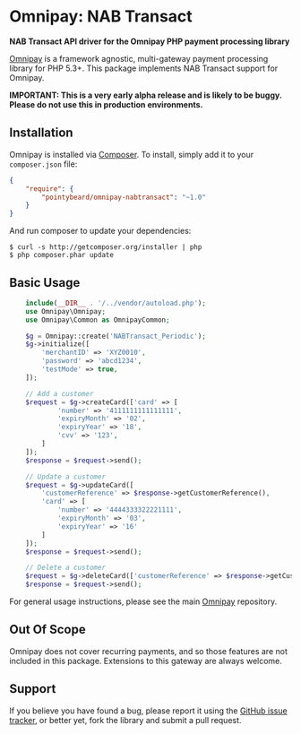# Omnipay: NAB Transact

**NAB Transact API driver for the Omnipay PHP payment processing library**

[Omnipay](https://github.com/thephpleague/omnipay) is a framework agnostic, multi-gateway payment
processing library for PHP 5.3+. This package implements NAB Transact support for Omnipay.

**IMPORTANT: This is a very early alpha release and is likely to be buggy. Please do not use this in production environments.**


## Installation

Omnipay is installed via [Composer](http://getcomposer.org/). To install, simply add it
to your `composer.json` file:

```json
{
    "require": {
        "pointybeard/omnipay-nabtransact": "~1.0"
    }
}
```

And run composer to update your dependencies:

    $ curl -s http://getcomposer.org/installer | php
    $ php composer.phar update

## Basic Usage

```php
    include(__DIR__ . '/../vendor/autoload.php');
    use Omnipay\Omnipay;
    use Omnipay\Common as OmnipayCommon;

    $g = Omnipay::create('NABTransact_Periodic');
    $g->initialize([
        'merchantID' => 'XYZ0010',
        'password' => 'abcd1234',
        'testMode' => true,
    ]);

    // Add a customer
    $request = $g->createCard(['card' => [
            'number' => '4111111111111111',
            'expiryMonth' => '02',
            'expiryYear' => '18',
            'cvv' => '123',
        ]
    ]);
    $response = $request->send();

    // Update a customer
    $request = $g->updateCard([
        'customerReference' => $response->getCustomerReference(),
        'card' => [
            'number' => '4444333322221111',
            'expiryMonth' => '03',
            'expiryYear' => '16'
        ]
    ]);
    $response = $request->send();

    // Delete a customer
    $request = $g->deleteCard(['customerReference' => $response->getCustomerReference()]);
    $response = $request->send();

```

For general usage instructions, please see the main [Omnipay](https://github.com/thephpleague/omnipay)
repository.

## Out Of Scope

Omnipay does not cover recurring payments, and so those features are not included in this package. Extensions to this gateway are always welcome.

## Support

If you believe you have found a bug, please report it using the [GitHub issue tracker](https://github.com/pointybeard/omnipay-nabtransact/issues),
or better yet, fork the library and submit a pull request.
